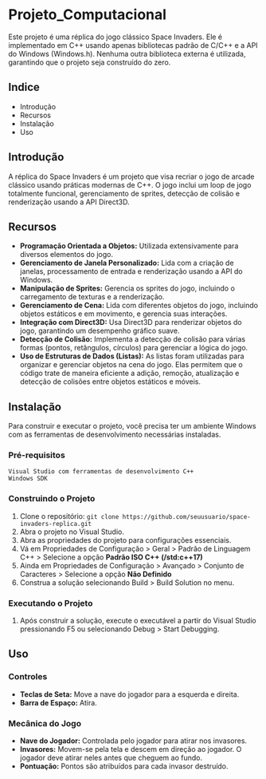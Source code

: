 # Projeto_Computacional
Este projeto é uma réplica do jogo clássico Space Invaders. Ele é implementado em C++ usando apenas bibliotecas padrão de C/C++ e a API do Windows (Windows.h). Nenhuma outra biblioteca externa é utilizada, garantindo que o projeto seja construído do zero.
## Indice

+ Introdução
+ Recursos
+ Instalação
+ Uso
## Introdução

A réplica do Space Invaders é um projeto que visa recriar o jogo de arcade clássico usando práticas modernas de C++. O jogo inclui um loop de jogo totalmente funcional, gerenciamento de sprites, detecção de colisão e renderização usando a API Direct3D.
## Recursos

+ **Programação Orientada a Objetos:** Utilizada extensivamente para diversos elementos do jogo.
+ **Gerenciamento de Janela Personalizado:** Lida com a criação de janelas, processamento de entrada e renderização usando a API do Windows.
+ **Manipulação de Sprites:** Gerencia os sprites do jogo, incluindo o carregamento de texturas e a renderização.
+ **Gerenciamento de Cena:** Lida com diferentes objetos do jogo, incluindo objetos estáticos e em movimento, e gerencia suas interações.
+ **Integração com Direct3D:** Usa Direct3D para renderizar objetos do jogo, garantindo um desempenho gráfico suave.
+ **Detecção de Colisão:** Implementa a detecção de colisão para várias formas (pontos, retângulos, círculos) para gerenciar a lógica do jogo.
+ **Uso de Estruturas de Dados (Listas):** As listas foram utilizadas para organizar e gerenciar objetos na cena do jogo. Elas permitem que o código trate de maneira eficiente a adição, remoção, atualização e detecção de colisões entre objetos estáticos e móveis.
## Instalação

Para construir e executar o projeto, você precisa ter um ambiente Windows com as ferramentas de desenvolvimento necessárias instaladas.
### Pré-requisitos

    Visual Studio com ferramentas de desenvolvimento C++
    Windows SDK

### Construindo o Projeto
1. Clone o repositório:
`git clone https://github.com/seuusuario/space-invaders-replica.git`
2. Abra o projeto no Visual Studio.
3. Abra as propriedades do projeto para configurações essenciais.
4. Vá em Propriedades de Configuração > Geral > Padrão de Linguagem C++ > Selecione a opção **Padrão ISO C++ (/std:c++17)**
5. Ainda em Propriedades de Configuração > Avançado > Conjunto de Caracteres > Selecione a opção **Não Definido**
6. Construa a solução selecionando Build > Build Solution no menu.

### Executando o Projeto

1. Após construir a solução, execute o executável a partir do Visual Studio pressionando F5 ou selecionando Debug > Start Debugging.

## Uso

### Controles
+ **Teclas de Seta:** Move a nave do jogador para a esquerda e direita.
+ **Barra de Espaço:** Atira.

### Mecânica do Jogo

+ **Nave do Jogador:** Controlada pelo jogador para atirar nos invasores.
+ **Invasores:** Movem-se pela tela e descem em direção ao jogador. O jogador deve atirar neles antes que cheguem ao fundo.
+ **Pontuação:** Pontos são atribuídos para cada invasor destruído.
